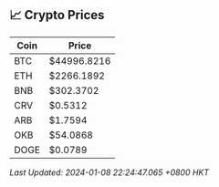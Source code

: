 ## 📈 Crypto Prices

| Coin | Price |
| ---- | ----- |
| BTC | $44996.8216 |
| ETH | $2266.1892 |
| BNB | $302.3702 |
| CRV | $0.5312 |
| ARB | $1.7594 |
| OKB | $54.0868 |
| DOGE | $0.0789 |

_Last Updated: 2024-01-08 22:24:47.065 +0800 HKT_